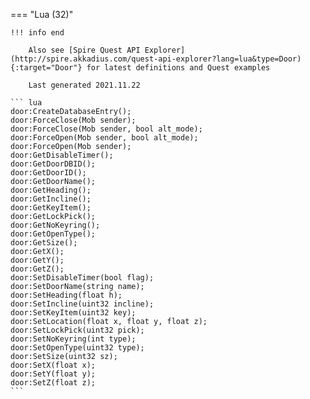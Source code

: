 === "Lua (32)"

    !!! info end

        Also see [Spire Quest API Explorer](http://spire.akkadius.com/quest-api-explorer?lang=lua&type=Door){:target="Door"} for latest definitions and Quest examples

        Last generated 2021.11.22

    ``` lua
    door:CreateDatabaseEntry();
    door:ForceClose(Mob sender);
    door:ForceClose(Mob sender, bool alt_mode);
    door:ForceOpen(Mob sender, bool alt_mode);
    door:ForceOpen(Mob sender);
    door:GetDisableTimer();
    door:GetDoorDBID();
    door:GetDoorID();
    door:GetDoorName();
    door:GetHeading();
    door:GetIncline();
    door:GetKeyItem();
    door:GetLockPick();
    door:GetNoKeyring();
    door:GetOpenType();
    door:GetSize();
    door:GetX();
    door:GetY();
    door:GetZ();
    door:SetDisableTimer(bool flag);
    door:SetDoorName(string name);
    door:SetHeading(float h);
    door:SetIncline(uint32 incline);
    door:SetKeyItem(uint32 key);
    door:SetLocation(float x, float y, float z);
    door:SetLockPick(uint32 pick);
    door:SetNoKeyring(int type);
    door:SetOpenType(uint32 type);
    door:SetSize(uint32 sz);
    door:SetX(float x);
    door:SetY(float y);
    door:SetZ(float z);
    ```
